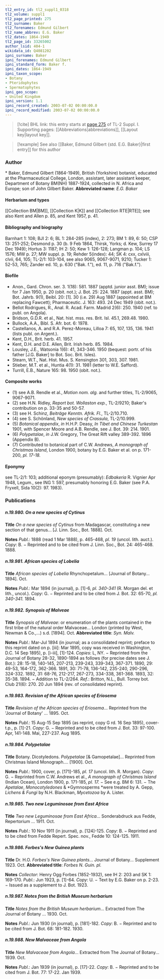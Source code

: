```yaml
---
tl2_entry_id: tl2_suppl1_0318
tl2_volume: suppl1
tl2_page_printed: 275
tl2_surname: Baker
tl2_forenames: Edmund Gilbert
tl2_name_abbrev: E.G. Baker
tl2_dates: 1864-1949
tl2_page_id: 33265002
author_lsid: 404-1
wikidata_id: Q4081202
ipni_surname: Baker
ipni_forenames: Edmund Gilbert
ipni_standard_form: Baker f.
ipni_dates: 1864-1949
ipni_taxon_scope: 
- Botany
- Pteridophytes
- Spermatophytes
ipni_geo_scope: 
- United Kingdom
ipni_version: 1.1
ipni_record_created: 2003-07-02 00:00:00.0
ipni_record_modified: 2003-07-02 00:00:00.0
---
```



> [!cite] BHL link: this entry starts at [page 275](https://www.biodiversitylibrary.org/page/33265002) of TL-2 Suppl. I.
> Supporting pages: [[Abbreviations|abbreviations]], [[Layout key|layout key]].

> [!example] See also [[Baker, Edmund Gilbert {std. E.G. Baker}|first entry]] for this author

### Author

\* Baker, Edmund Gilbert (1864-1949), British (Yorkshire) botanist, educated at the Pharmaceutical College, London, assistant, later assistant keeper, Department of Botany BM(NH) 1887-1924, collected in N. Africa and Europe; son of John Gilbert Baker. 
**Abbreviated name**: *E.G. Baker*

#### Herbarium and types

[[Collection BM|BM]], [[Collection K|K]] and [[Collection RTE|RTE]]; see also Kent and Allen p. 85, and Kent 1957, p. 41.

#### Bibliography and biography

Barnhart 1: 108; BJI 2: 6; BL 1: 284-285 (index), 2: 273; BM 1: 89, 6: 50; CSP 13: 251-252; Desmond p. 30 (b. 9 Feb 1864, Thirsk, Yorks; d. Kew, Surrey 17 Dec 1949); Hortus 3: 1187; IH 2: 50; Kew 1: 126-128; Langman p. 104; LS 1576; MW p. 27; MW suppl. p. 19; Rehder 5(index): 44; SK 4: cxx, cxlviii, clvii, 64, 105; TL-2/1: 103-104, see also 9065, 9067-9071, 9210; Tucker 1: 52-53, 765; Zander ed. 10, p. 630 ("Bak. f."), ed. 11, p. 716 ("Bak.f.").

#### Biofile

- Anon., Gard. Chron. ser. 3. 1(18): 581. 1887 (apptd. junior asst. BM); issue for 7 Jan 1950, p. 20 (obit. not.); J. Bot. 25: 224. 1887 (appt. asst. BM); Bot. Jahrb. 9(1), Beibl. 20: \[1\]. 30 (i.e. 29) Aug 1887 (appointed at BM replacing Fawcett); Pharmaceutic. J. 163: 493. 24 Dec 1949 (obit. not.).
- Bellot Rodrigues, R., Anal. R. Acad. Farm. Madrid 2(6): 250. 1940 (ref. to publ. on Angola).
- Bridson, G.D.R. et al., Nat. hist. mss. res. Brit. Isl. 45.1, 269.48. 1980.
- Bullock, A.A., Bibl. S. Afr. bot. 6: 1978.
- Castellanos, A. and R.A. Perez-Moreau, Lilloa 7: 65, 107, 135, 136. 1941 (lists publ. on Argent.).
- Kent, D.H., Brit. herb. 41. 1957.
- Kent, D.H. and D.E. Allen, Brit. Irish herb. 85. 1984.
- Lousley, J.E., Watsonia 1(6): 41, 343-346. 1950 (bequest: portr. of his father \[J.G. Baker\] to Bot. Soc. Brit. Isles).
- Stearn, W.T., Nat. Hist. Mus. S. Kensington 301, 303, 307. 1981.
- Stieber, M.T. et al., Huntia 4(1): 31. 1981 (letter to W.E. Safford).
- Turrill, E.B., Nature 165: 98. 1950 (obit. not.).

#### Composite works

- (1) see A.B. Rendle et al., *Motion nom. alg.* and further titles, TL-2/9065, 9067-9071.
- (2) see H.N. Ridley, *Report bot. Wollaston exp.*, TL-2/9210; Baker's contribution on p. 33-35 and 50-57.
- (3) see H. Schinz, *Beiträge Kenntn. Afrik. Fl.*, TL-2/10.710.
- (4) see S. Schönland, *New species of Crassula*, TL-2/10.999.
- (5) *Botanical appendix*, *in* H.H.P. Deasy, *In Tibet and Chinese Turkestan* 1901, with Spencer Moore and A.B. Rendle, see J. Bot. 39: 214. 1901.
- (6) *Polypetalae*, *in* J.W. Gregory, The Great Rift valley 389-392. 1896 (Appendix B).
- (7) Contributed to botanical part of C.W. Andrews, *A monograph of Christmas Island*, London 1900, botany by E.G. Baker et al. on p. 171-200, *pl. 17-18.*

#### Eponymy

see TL-2/1: 103; additional eponym (presumably): *Edbakeria* R. Vignier Apr 1948, Legum., see ING 1: 597, presumably honoring E.G. Baker (see P.A. Fryxell, Sida 10(2): 97. 1983).

### Publications

##### n.19.980. On a new species of Cytinus

**Title**
*On a new species of Cytinus* from Madagascar, constituting a new section of that genus... \[J. Linn. Soc., Bot. 1888\]. Oct.

**Notes**
*Publ*.: 1888 (read 1 Mar 1888), p. 465-468, *pl. 19* (uncol. lith. auct.). *Copy*: B. − Reprinted and to be cited from J. Linn. Soc., Bot. 24: 465-468. 1888.

##### n.19.981. African species of Lobelia

**Title**
*African species of Lobelia* Rhynchopetalum... \[Journal of Botany... 1894\]. Oct.

**Notes**
*Publ*.: Mar 1894 (in journal), p. \[1\]-6, *pl. 340-341* (R. Morgan del. et lith., uncol.). *Copy*: G. − Reprinted and to be cited from J. Bot. 32: 65-70, *pl. 340-341.* 1894.

##### n.19.982. Synopsis of Malveae

**Title**
*Synopsis of Malveae*: or enumeration of the plants contained in the first tribe of the natural order Malvaceae... London (printed by West, Newman & Co.,...) s.d. \[1894\]. Oct.
**Abbreviated title**: *Syn. Malv.*

**Notes**
*Publ*.: Mar-Jul 1894 (in journal; as a consolidated reprint; preface to this reprint dated on p. \[iii\]: Mar 1895, copy was received in Washington, D.C. 14 Sep 1895), p. \[i-iii\], \[1\]-124.
*Copies*: L, NY. − Reprinted from the Journal of Botany 28-32, 1890-1894 as follows (for precise dates see J. Bot.): 28: 15-18, 140-145, 207-213, 239-243, 339-343, 367-371. 1890, 29: 49-53, 164-172, 362-366. 1891, 30: 71-78, 136-142, 235-240, 290-296, 324-332. 1892, 31: 68-76, 212-217, 267-273, 334-338, 361-368. 1893, 32: 35-38. 1894. − Addition to TL-2/264.
*Ref*.: Britton, N.L., Bull. Torrey bot. Club 21(6): 270. 20 Jun 1894 (rev. of consolidated reprint).

##### n.19.983. Revision of the African species of Eriosema

**Title**
*Revision of the African species of Eriosema*... Reprinted from the 'Journal of Botany' ... 1895. Oct.

**Notes**
*Publ*.: 15 Aug-15 Sep 1895 (as reprint, copy G rd. 16 Sep 1895), cover-t.p., p. \[1\]-21. *Copy*: G. − Reprinted and to be cited from J. Bot. 33: 97-100. Apr, 141-148. Mai, 227-237. Aug 1895.

##### n.19.984. Polypetalae

**Title**
Botany. Dicotyledons. *Polypetalae* \[& Gamopetalae\]... Reprinted from Christmas Island Monograph.... \[1900\]. Oct.

**Notes**
*Publ*.: 1900, cover, p. \[171\]-185, *pl. 17* (uncol. lith. R. Morgan). *Copy*: G. − Reprinted from C.W. Andrews et al., *A monograph of Christmas Island* (Indian Ocean), London 1900, p. 171-185, *pl. 17.* − See e.g. BM 6: 131. − The *Apetalae*, *Monocotyledones* & *Gymnosperms *were treated by A. Gepp, *Lichens & Fungi* by N.H. Blackman, *Mycetozoa* by A. Lister.

##### n.19.985. Two new Leguminosae from East Africa

**Title**
*Two new Leguminosae from East Africa*... Sonderabdruck aus Fedde, Repertorium ... 1911. Oct.

**Notes**
*Publ*.: 10 Nov 1911 (in journal), p. \[124\]-125. *Copy*: B. − Reprinted and to be cited from Fedde Repert. Spec. nov., Fedde 10: 124-125. 1911.

##### n.19.986. Forbes's New Guinea plants

**Title**
Dr. H.O. *Forbes's New Guinea plants*... Journal of Botany... Supplement 1923. Oct.
**Abbreviated title**: *Forbes N. Guin. pl.*

**Notes**
*Collector*: Henry Ogg Forbes (1852-1932), see IH 2: 203 and SK 1: 169-170.
*Publ*.: Jun 1923, p. \[1\]-64. *Copy*: U. − Text by E.G. Baker on p. 2-23. − Issued as a supplement to J. Bot. 1923.

##### n.19.987. Notes from the British Museum herbarium

**Title**
*Notes from the British Museum herbarium*... Extracted from The Journal of Botany ... 1930. Oct.

**Notes**
*Publ*.: Jun 1930 (in journal), p. \[181\]-182. *Copy*: B. − Reprinted and to be cited from J. Bot. 68: 181-182. 1930.

##### n.19.988. New Malvaceae from Angola

**Title**
*New Malvaceae from Angola*... Extracted from The Journal of Botany... 1939. Oct.

**Notes**
*Publ*.: Jan 1939 (in journal), p. \[17\]-22. *Copy*: B. − Reprinted and to be cited from J. Bot. 77: 17-22. Jan 1939.

